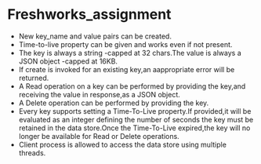 # Freshworks_assignment
* New key_name and value pairs can be created.
* Time-to-live property can be given and works even if not present.
* The key is always a string -capped at 32 chars.The value is always a JSON object -capped at 16KB.
* If create is invoked for an existing key,an aappropriate error will be returned.
* A Read operation on a key can be performed by providing  the key,and receiving the value in response,as a JSON object.
* A Delete operation can be performed by providing the key.
* Every key supports setting a Time-To-Live property.If provided,it will be evaluated as an integer defining the number of seconds the key must be retained in the data store.Once   the Time-To-Live expired,the key will no longer be available for Read or Delete operations.
* Client process is allowed to access the data store using multiple threads.
